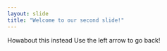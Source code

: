 ```yaml
---
layout: slide
title: "Welcome to our second slide!"
---
```

Howabout this instead
Use the left arrow to go back!
